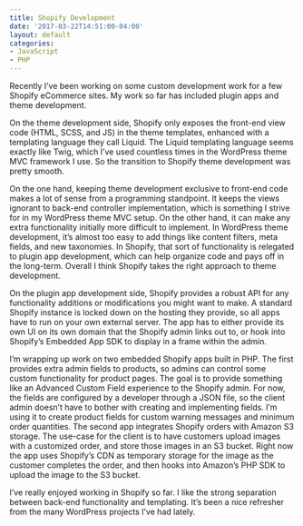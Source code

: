 ```yaml
---
title: Shopify Development
date: '2017-03-22T14:51:00-04:00'
layout: default
categories:
- JavaScript
- PHP
---
```

Recently I’ve been working on some custom development work for a few Shopify eCommerce sites. My work so far has included plugin apps and theme development.



On the theme development side, Shopify only exposes the front-end view code (HTML, SCSS, and JS) in the theme templates, enhanced with a templating language they call Liquid. The Liquid templating language seems exactly like Twig, which I’ve used countless times in the WordPress theme MVC framework I use. So the transition to Shopify theme development was pretty smooth.



On the one hand, keeping theme development exclusive to front-end code makes a lot of sense from a programming standpoint. It keeps the views ignorant to back-end controller implementation, which is something I strive for in my WordPress theme MVC setup. On the other hand, it can make any extra functionality initially more difficult to implement. In WordPress theme development, it’s almost too easy to add things like content filters, meta fields, and new taxonomies. In Shopify, that sort of functionality is relegated to plugin app development, which can help organize code and pays off in the long-term. Overall I think Shopify takes the right approach to theme development.



On the plugin app development side, Shopify provides a robust API for any functionality additions or modifications you might want to make. A standard Shopify instance is locked down on the hosting they provide, so all apps have to run on your own external server. The app has to either provide its own UI on its own domain that the Shopify admin links out to, or hook into Shopify’s Embedded App SDK to display in a frame within the admin.



I’m wrapping up work on two embedded Shopify apps built in PHP. The first provides extra admin fields to products, so admins can control some custom functionality for product pages. The goal is to provide something like an Advanced Custom Field experience to the Shopify admin. For now, the fields are configured by a developer through a JSON file, so the client admin doesn’t have to bother with creating and implementing fields. I’m using it to create product fields for custom warning messages and minimum order quantities. The second app integrates Shopify orders with Amazon S3 storage. The use-case for the client is to have customers upload images with a customized order, and store those images in an S3 bucket. Right now the app uses Shopify’s CDN as temporary storage for the image as the customer completes the order, and then hooks into Amazon’s PHP SDK to upload the image to the S3 bucket.



I’ve really enjoyed working in Shopify so far. I like the strong separation between back-end functionality and templating. It’s been a nice refresher from the many WordPress projects I’ve had lately.
